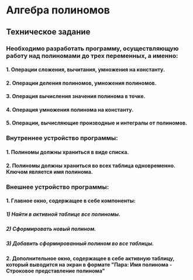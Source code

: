 # Алгебра полиномов
## Техническое задание
### Необходимо разработать программу, осуществляющую работу над полиномами до трех переменных, а именно:
####   1. Операции сложения, вычитания, умножения на константу.
####   2. Операции деления полиномов, умножения полиномов.
####   3. Операция вычисления значения полинома в точке.
####   4. Операция умножения полинома на константу.
####   5. Операции, вычисляющие производные и интегралы от полиномов.
### Внутреннее устройство программы:
####   1. Полиномы должны храниться в виде списка.
####   2. Полиномы должны храниться во всех таблица одновременно. Ключом является имя полинома.
### Внешнее устройство программы:
####   1. Главное окно, содержащее в себе компоненты:
#####    1) Найти в активной таблице все полиномы.
#####    2) Сформировать новый полином.
#####    3) Добавить сформированный полином во все таблицы.
####   2. Дополнительное окно, содержащее в себе активную таблицу, который выводится на экран в формате "Пара: Имя полинома - Строковое представление полинома"
